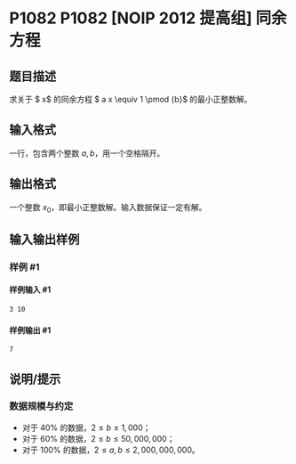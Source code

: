 # P1082 P1082 [NOIP 2012 提高组] 同余方程

## 题目描述

求关于 $ x$ 的同余方程 $ a x \equiv 1 \pmod {b}$ 的最小正整数解。


## 输入格式

一行，包含两个整数 $a,b$，用一个空格隔开。


## 输出格式

一个整数 $x_0$，即最小正整数解。输入数据保证一定有解。


## 输入输出样例

### 样例 #1

#### 样例输入 #1

```
3 10
```

#### 样例输出 #1

```
7
```

## 说明/提示

### 数据规模与约定

- 对于 $40\%$ 的数据，$2 ≤b≤ 1,000$；
- 对于 $60\%$ 的数据，$2 ≤b≤ 50,000,000$；
- 对于 $100\%$ 的数据，$2 ≤a, b≤ 2,000,000,000$。


